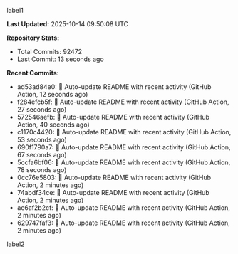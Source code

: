 
label1 
<!-- ACTIVITY_START -->
**Last Updated:** 2025-10-14 09:50:08 UTC

**Repository Stats:**
- Total Commits: 92472
- Last Commit: 13 seconds ago

**Recent Commits:**
- ad53ad84e0: 🤖 Auto-update README with recent activity (GitHub Action, 12 seconds ago)
- f284efcb5f: 🤖 Auto-update README with recent activity (GitHub Action, 27 seconds ago)
- 572546aefb: 🤖 Auto-update README with recent activity (GitHub Action, 40 seconds ago)
- c1170c4420: 🤖 Auto-update README with recent activity (GitHub Action, 53 seconds ago)
- 690f1790a7: 🤖 Auto-update README with recent activity (GitHub Action, 67 seconds ago)
- 5ccfa6bf06: 🤖 Auto-update README with recent activity (GitHub Action, 78 seconds ago)
- 0cc76e5803: 🤖 Auto-update README with recent activity (GitHub Action, 2 minutes ago)
- 74abdf34ce: 🤖 Auto-update README with recent activity (GitHub Action, 2 minutes ago)
- ae6af2b2cf: 🤖 Auto-update README with recent activity (GitHub Action, 2 minutes ago)
- 629747faf3: 🤖 Auto-update README with recent activity (GitHub Action, 2 minutes ago)
<!-- ACTIVITY_END -->

label2
